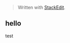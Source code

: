 


> Written with [StackEdit](https://stackedit.io/).
## hello

test

<!--stackedit_data:
eyJoaXN0b3J5IjpbLTE5MjYwMDgxMzUsLTMyNTkwNzYzN119
-->